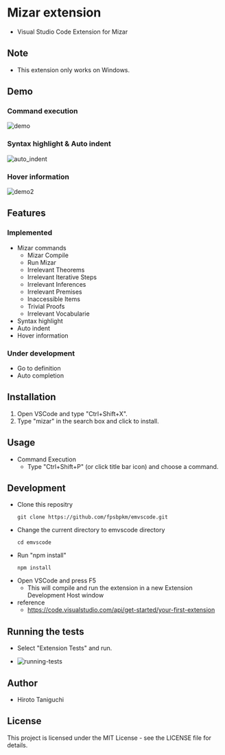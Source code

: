 # Mizar extension
* Visual Studio Code Extension for Mizar

## Note
* This extension only works on Windows.

## Demo
### Command execution
![demo](https://user-images.githubusercontent.com/32231297/92366947-c68bdb00-f130-11ea-8dd0-52ef3641e9cb.gif)

### Syntax highlight & Auto indent
![auto_indent](https://user-images.githubusercontent.com/32231297/93070316-af616600-f6b9-11ea-85b5-3deb887da308.gif)

### Hover information
![demo2](https://user-images.githubusercontent.com/32231297/92366998-d6a3ba80-f130-11ea-9f76-8117f82a03ea.gif)
## Features
### Implemented
* Mizar commands
    * Mizar Compile
    * Run Mizar
    * Irrelevant Theorems
    * Irrelevant Iterative Steps
    * Irrelevant Inferences
    * Irrelevant Premises
    * Inaccessible Items
    * Trivial Proofs
    * Irrelevant Vocabularie
* Syntax highlight
* Auto indent
* Hover information

### Under development
* Go to definition
* Auto completion

## Installation
1. Open VSCode and type "Ctrl+Shift+X".  
2. Type "mizar" in the search box and click to install.

## Usage
* Command Execution
    * Type "Ctrl+Shift+P" (or click title bar icon) and choose a command.

## Development
* Clone this repositry
    ```
    git clone https://github.com/fpsbpkm/emvscode.git
    ```
* Change the current directory to emvscode directory
    ```
    cd emvscode
    ```
* Run "npm install"
    ```
    npm install
    ```
* Open VSCode and press F5
    * This will compile and run the extension in a new Extension Development Host window
* reference
    * https://code.visualstudio.com/api/get-started/your-first-extension

## Running the tests
* Select "Extension Tests" and run.

* ![running-tests](https://user-images.githubusercontent.com/32231297/95474056-a82f2e80-09bf-11eb-9b03-250de546b38a.png)


## Author
* Hiroto Taniguchi

## License
This project is licensed under the MIT License - see the LICENSE file for details.  
